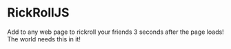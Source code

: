 # RickRollJS

Add to any web page to rickroll your friends 3 seconds after the page loads! The world needs this in it!

